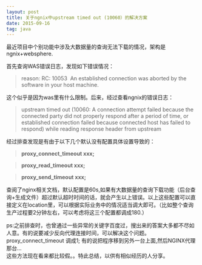 ```yaml
---
layout: post
title: 关于ngnix中upstream timed out (10060）的解决方案 
date: 2015-09-16 
tag: java
---
```


最近项目中个别功能中涉及大数据量的查询无法下载的情况，架构是ngnix+websphere.

首先查询WAS错误日志，发现如下错误情况： <br />
>reason: RC: 10053  An established connection was aborted by the software in your host machine. <br />

这个似乎是因为was里有什么限制。后来，经过查看ngnix的错误日志：
>upstream timed out (10060: A connection attempt failed because the connected party did not properly respond after a period of time, or established connection failed because connected host has failed to respond) while reading response header from upstream

经过排查发现是有由于以下几个默认没有配置具体设置导致的：

>**proxy_connect_timeout xxx;**

>**proxy_read_timeout xxx;**

>**proxy_send_timeout xxx;**

查阅了nginx相关文档，默认配置是60s,如果有大数据量的查询下载功能（后台查询+生成文件）超过默认超时时间的话，就会产生以上错误。以上这些配置可以直接定义在location里，可以根据实际业务中的情况适当调大即可。（比如整个查询生产过程要2分钟左右，可以考虑将这三个配置都调成180.）

ps:之前排查时，也曾通过一些异常的关键字百度过，搜出来的答案大多都不尽如人意。有的说要减少反向代理连接时间，可以解决这个问题。proxy_connect_timeout 调成1; 有的说把程序移到另外一台上面,然后NGINX代理那台...<br />
这些方法现在看来都比较假。。特此总结，以供有相似经历的人分享。
